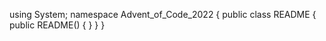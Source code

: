 ﻿using System;
namespace Advent_of_Code_2022
{
	public class README
	{
		public README()
		{
		}
	}
}

